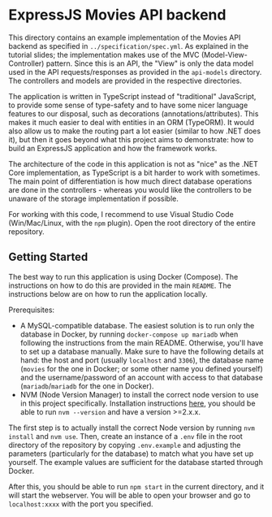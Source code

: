 # ExpressJS Movies API backend

This directory contains an example implementation of the Movies API backend as specified in `../specification/spec.yml`. As explained in the tutorial slides; the implementation makes use of the MVC (Model-View-Controller) pattern. Since this is an API, the "View" is only the data model used in the API requests/responses as provided in the `api-models` directory. The controllers and models are provided in the respective directories.

The application is written in TypeScript instead of "traditional" JavaScript, to provide some sense of type-safety and to have some nicer language features to our disposal, such as decorations (annotations/attributes). This makes it much easier to deal with entities in an ORM (TypeORM). It would also allow us to make the routing part a lot easier (similar to how .NET does it), but then it goes beyond what this project aims to demonstrate: how to build an ExpressJS application and how the framework works.

The architecture of the code in this application is not as "nice" as the .NET Core implementation, as TypeScript is a bit harder to work with sometimes. The main point of differentiation is how much direct database operations are done in the controllers - whereas you would like the controllers to be unaware of the storage implementation if possible.

For working with this code, I recommend to use Visual Studio Code (Win/Mac/Linux, with the `npm` plugin). Open the root directory of the entire repository.

## Getting Started

The best way to run this application is using Docker (Compose). The instructions on how to do this are provided in the main `README`. The instructions below are on how to run the application locally.

Prerequisites:

- A MySQL-compatible database. The easiest solution is to run only the database in Docker, by running `docker-compose up mariadb` when following the instructions from the main README. Otherwise, you'll have to set up a database manually. Make sure to have the following details at hand: the host and port (usually `localhost` and `3306`), the database name (`movies` for the one in Docker; or some other name you defined yourself) and the username/password of an account with access to that database (`mariadb`/`mariadb` for the one in Docker).
- NVM (Node Version Manager) to install the correct node version to use in this project specifically. Installation instructions [here](https://github.com/nvm-sh/nvm), you should be able to run `nvm --version` and have a version >=2.x.x.

The first step is to actually install the correct Node version by running `nvm install` and `nvm use`. Then, create an instance of a `.env` file in the root directory of the repository by copying `.env.example` and adjusting the parameters (particularly for the database) to match what you have set up yourself. The example values are sufficient for the database started through Docker.

After this, you should be able to run `npm start` in the current directory, and it will start the webserver. You will be able to open your browser and go to `localhost:xxxx` with the port you specified.